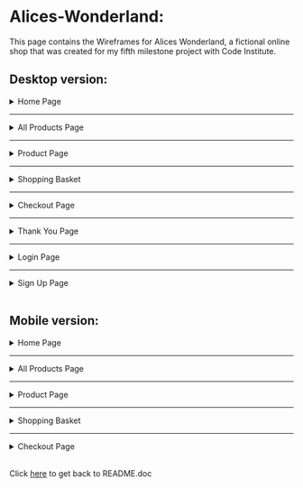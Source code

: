 # Alices-Wonderland: 

This page contains the Wireframes for Alices Wonderland, a fictional online shop that was created for my fifth milestone project with Code Institute.

## Desktop version:

<details>
<summary>Home Page</summary>

![Home Page](images/wireframes/home_page.png)
</details>

***

<details>
<summary>All Products Page</summary>

![All Products](images/wireframes/all_products.png)
</details>

***

<details>
<summary>Product Page</summary>

![Product Page](images/wireframes/product_page.png)
</details>

***

<details>
<summary>Shopping Basket</summary>

![Shopping Basket](images/wireframes/shopping_basket.png)
</details>

***

<details>
<summary>Checkout Page</summary>

![Checkout Page](images/wireframes/checkout.png)
</details>

***

<details>
<summary>Thank You Page</summary>

![Thank You Page](images/wireframes/thank_you_page.png)
</details>

***

<details>
<summary>Login Page</summary>

![Login Page](images/wireframes/login_page.png)
</details>

***

<details>
<summary>Sign Up Page</summary>

![Sign Up Page](images/wireframes/signup_page.png)
</details>

<br>

## Mobile version:

<details>
<summary>Home Page</summary>

![Home Page](images/wireframes/home_page_mobile.png)
</details>

***

<details>
<summary>All Products Page</summary>

![All Products](images/wireframes/all_products_mobile.png)
</details>

***

<details>
<summary>Product Page</summary>

![Product Page](images/wireframes/product_page_mobile.png)
</details>

***

<details>
<summary>Shopping Basket</summary>

![Shopping Basket](images/wireframes/shopping_basket_mobile.png)
</details>

***

<details>
<summary>Checkout Page</summary>

![Checkout Page](images/wireframes/checkout_mobile.png)
</details>

<br>

Click [here](/README.md) to get back to README.doc